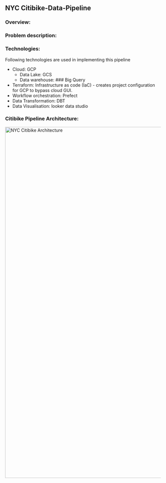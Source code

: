 ## NYC Citibike-Data-Pipeline

### Overview:



### Problem description:



### Technologies:

Following technologies are used in implementing this pipeline

* Cloud: GCP
  * Data Lake: GCS
  * Data warehouse: ### Big Query
* Terraform: Infrastructure as code (IaC) - creates project configuration for GCP to bypass cloud GUI.
* Workflow orchestration: Prefect
* Data Transformation: DBT
* Data Visualisation: looker data studio


### Citibike Pipeline Architecture:

<img width="1135" alt="NYC Citibike Architecture" src="https://user-images.githubusercontent.com/10378935/229427753-8279653b-5eb4-43d5-87c3-1d31d6383914.png">


